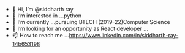 - 👋 Hi, I’m @siddharth ray
- 👀 I’m interested in ...python
- 🌱 I’m currently ...pursuing BTECH (2019-22)Computer Science
- 💞️ I’m looking for an opportunity as React developer ...
- 📫 How to reach me ...https://www.linkedin.com/in/siddharth-ray-14b653198


<!---
siddharthray1999/siddharthray1999 is a ✨ special ✨ repository because its `README.md` (this file) appears on your GitHub profile.
You can click the Preview link to take a look at your changes.
--->
